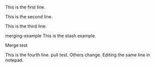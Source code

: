 This is the first line.

This is the second line.

This is the third line.

merging-example
This is the stash example.

Merge test

This is the fourth line. pull test. Others change. Editing the same line in notepad.

